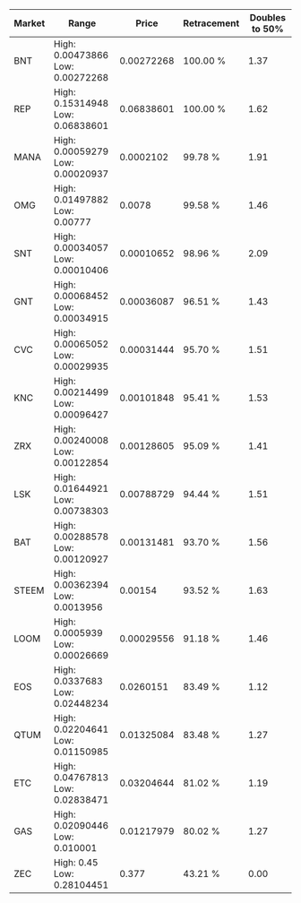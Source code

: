 | Market | Range | Price| Retracement | Doubles to 50% |
| --- | --- | --- | --- | --- |
| BNT | High: 0.00473866<br />Low: 0.00272268 | 0.00272268 | 100.00 % | 1.37 |
| REP | High: 0.15314948<br />Low: 0.06838601 | 0.06838601 | 100.00 % | 1.62 |
| MANA | High: 0.00059279<br />Low: 0.00020937 | 0.0002102 | 99.78 % | 1.91 |
| OMG | High: 0.01497882<br />Low: 0.00777 | 0.0078 | 99.58 % | 1.46 |
| SNT | High: 0.00034057<br />Low: 0.00010406 | 0.00010652 | 98.96 % | 2.09 |
| GNT | High: 0.00068452<br />Low: 0.00034915 | 0.00036087 | 96.51 % | 1.43 |
| CVC | High: 0.00065052<br />Low: 0.00029935 | 0.00031444 | 95.70 % | 1.51 |
| KNC | High: 0.00214499<br />Low: 0.00096427 | 0.00101848 | 95.41 % | 1.53 |
| ZRX | High: 0.00240008<br />Low: 0.00122854 | 0.00128605 | 95.09 % | 1.41 |
| LSK | High: 0.01644921<br />Low: 0.00738303 | 0.00788729 | 94.44 % | 1.51 |
| BAT | High: 0.00288578<br />Low: 0.00120927 | 0.00131481 | 93.70 % | 1.56 |
| STEEM | High: 0.00362394<br />Low: 0.0013956 | 0.00154 | 93.52 % | 1.63 |
| LOOM | High: 0.0005939<br />Low: 0.00026669 | 0.00029556 | 91.18 % | 1.46 |
| EOS | High: 0.0337683<br />Low: 0.02448234 | 0.0260151 | 83.49 % | 1.12 |
| QTUM | High: 0.02204641<br />Low: 0.01150985 | 0.01325084 | 83.48 % | 1.27 |
| ETC | High: 0.04767813<br />Low: 0.02838471 | 0.03204644 | 81.02 % | 1.19 |
| GAS | High: 0.02090446<br />Low: 0.010001 | 0.01217979 | 80.02 % | 1.27 |
| ZEC | High: 0.45<br />Low: 0.28104451 | 0.377 | 43.21 % | 0.00 |
